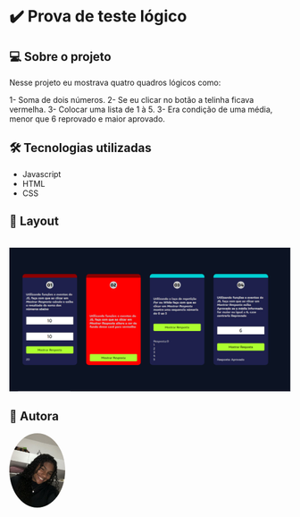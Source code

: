 # ✔️ Prova de teste lógico 

## 💻 Sobre o projeto
Nesse projeto eu mostrava quatro quadros lógicos como:

1- Soma de dois números.
2- Se eu clicar no botão a telinha ficava vermelha.
3- Colocar uma lista de 1 à 5.
3- Era condição de uma média, menor que 6 reprovado e maior aprovado.


## 🛠 Tecnologias utilizadas

* Javascript 
* HTML
* CSS

## 🎨 Layout
<br/>

<img src="img/Fundo.PNG" width="700px"/>

## 🦸 Autora

<a href="">
<img style = "border-radius: 50%" src="img/autora.jpg" width="100px;" alt="Rebeca Eduarda">